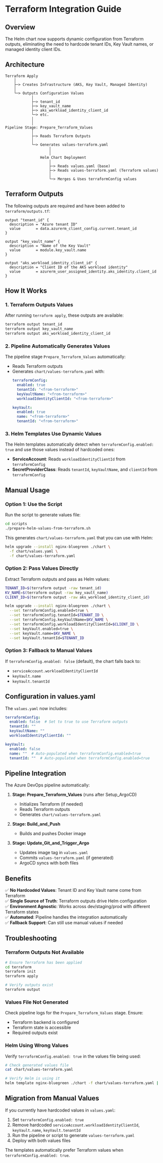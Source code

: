 # Terraform Integration Guide

## Overview

The Helm chart now supports dynamic configuration from Terraform outputs, eliminating the need to hardcode tenant IDs, Key Vault names, or managed identity client IDs.

## Architecture

```
Terraform Apply
    │
    ├─> Creates Infrastructure (AKS, Key Vault, Managed Identity)
    │
    └─> Outputs Configuration Values
            │
            ├─> tenant_id
            ├─> key_vault_name
            ├─> aks_workload_identity_client_id
            └─> etc.
            │
            │
Pipeline Stage: Prepare_Terraform_Values
            │
            ├─> Reads Terraform Outputs
            │
            └─> Generates values-terraform.yaml
                    │
                    │
                Helm Chart Deployment
                    │
                    ├─> Reads values.yaml (base)
                    ├─> Reads values-terraform.yaml (Terraform values)
                    │
                    └─> Merges & Uses terraformConfig values
```

## Terraform Outputs

The following outputs are required and have been added to `terraform/outputs.tf`:

```hcl
output "tenant_id" {
  description = "Azure tenant ID"
  value       = data.azurerm_client_config.current.tenant_id
}

output "key_vault_name" {
  description = "Name of the Key Vault"
  value       = module.key_vault.name
}

output "aks_workload_identity_client_id" {
  description = "Client ID of the AKS workload identity"
  value       = azurerm_user_assigned_identity.aks_identity.client_id
}
```

## How It Works

### 1. Terraform Outputs Values

After running `terraform apply`, these outputs are available:

```bash
terraform output tenant_id
terraform output key_vault_name
terraform output aks_workload_identity_client_id
```

### 2. Pipeline Automatically Generates Values

The pipeline stage `Prepare_Terraform_Values` automatically:
- Reads Terraform outputs
- Generates `chart/values-terraform.yaml` with:
  ```yaml
  terraformConfig:
    enabled: true
    tenantId: "<from-terraform>"
    keyVaultName: "<from-terraform>"
    workloadIdentityClientId: "<from-terraform>"
  
  keyVault:
    enabled: true
    name: "<from-terraform>"
    tenantId: "<from-terraform>"
  ```

### 3. Helm Templates Use Dynamic Values

The Helm templates automatically detect when `terraformConfig.enabled: true` and use those values instead of hardcoded ones:

- **ServiceAccount**: Reads `workloadIdentityClientId` from `terraformConfig`
- **SecretProviderClass**: Reads `tenantId`, `keyVaultName`, and `clientId` from `terraformConfig`

## Manual Usage

### Option 1: Use the Script

Run the script to generate values file:

```bash
cd scripts
./prepare-helm-values-from-terraform.sh
```

This generates `chart/values-terraform.yaml` that you can use with Helm:

```bash
helm upgrade --install nginx-bluegreen ./chart \
  -f chart/values.yaml \
  -f chart/values-terraform.yaml
```

### Option 2: Pass Values Directly

Extract Terraform outputs and pass as Helm values:

```bash
TENANT_ID=$(terraform output -raw tenant_id)
KV_NAME=$(terraform output -raw key_vault_name)
CLIENT_ID=$(terraform output -raw aks_workload_identity_client_id)

helm upgrade --install nginx-bluegreen ./chart \
  --set terraformConfig.enabled=true \
  --set terraformConfig.tenantId=$TENANT_ID \
  --set terraformConfig.keyVaultName=$KV_NAME \
  --set terraformConfig.workloadIdentityClientId=$CLIENT_ID \
  --set keyVault.enabled=true \
  --set keyVault.name=$KV_NAME \
  --set keyVault.tenantId=$TENANT_ID
```

### Option 3: Fallback to Manual Values

If `terraformConfig.enabled: false` (default), the chart falls back to:
- `serviceAccount.workloadIdentityClientId`
- `keyVault.name`
- `keyVault.tenantId`

## Configuration in values.yaml

The `values.yaml` now includes:

```yaml
terraformConfig:
  enabled: false  # Set to true to use Terraform outputs
  tenantId: ""
  keyVaultName: ""
  workloadIdentityClientId: ""

keyVault:
  enabled: false
  name: ""  # Auto-populated when terraformConfig.enabled=true
  tenantId: ""  # Auto-populated when terraformConfig.enabled=true
```

## Pipeline Integration

The Azure DevOps pipeline automatically:

1. **Stage: Prepare_Terraform_Values** (runs after Setup_ArgoCD)
   - Initializes Terraform (if needed)
   - Reads Terraform outputs
   - Generates `chart/values-terraform.yaml`

2. **Stage: Build_and_Push**
   - Builds and pushes Docker image

3. **Stage: Update_Git_and_Trigger_Argo**
   - Updates image tag in `values.yaml`
   - Commits `values-terraform.yaml` (if generated)
   - ArgoCD syncs with both files

## Benefits

✅ **No Hardcoded Values**: Tenant ID and Key Vault name come from Terraform  
✅ **Single Source of Truth**: Terraform outputs drive Helm configuration  
✅ **Environment Agnostic**: Works across dev/staging/prod with different Terraform states  
✅ **Automated**: Pipeline handles the integration automatically  
✅ **Fallback Support**: Can still use manual values if needed  

## Troubleshooting

### Terraform Outputs Not Available

```bash
# Ensure Terraform has been applied
cd terraform
terraform init
terraform apply

# Verify outputs exist
terraform output
```

### Values File Not Generated

Check pipeline logs for the `Prepare_Terraform_Values` stage. Ensure:
- Terraform backend is configured
- Terraform state is accessible
- Required outputs exist

### Helm Using Wrong Values

Verify `terraformConfig.enabled: true` in the values file being used:

```bash
# Check generated values file
cat chart/values-terraform.yaml

# Verify Helm is using it
helm template nginx-bluegreen ./chart -f chart/values-terraform.yaml | grep client-id
```

## Migration from Manual Values

If you currently have hardcoded values in `values.yaml`:

1. Set `terraformConfig.enabled: true`
2. Remove hardcoded `serviceAccount.workloadIdentityClientId`, `keyVault.name`, `keyVault.tenantId`
3. Run the pipeline or script to generate `values-terraform.yaml`
4. Deploy with both values files

The templates automatically prefer Terraform values when `terraformConfig.enabled: true`.


